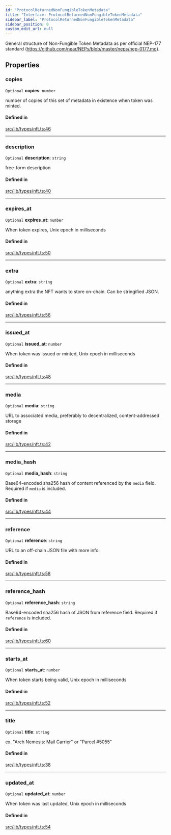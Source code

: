 ```yaml
---
id: "ProtocolReturnedNonFungibleTokenMetadata"
title: "Interface: ProtocolReturnedNonFungibleTokenMetadata"
sidebar_label: "ProtocolReturnedNonFungibleTokenMetadata"
sidebar_position: 0
custom_edit_url: null
---
```


General structure of Non-Fungible Token Metadata as per official NEP-177 standard (https://github.com/near/NEPs/blob/master/neps/nep-0177.md).

## Properties

### copies

 `Optional` **copies**: `number`

number of copies of this set of metadata in existence when token was minted.

#### Defined in

[src/lib/types/nft.ts:46](https://github.com/keypom/keypom-js/blob/44ee5c18/src/lib/types/nft.ts#L46)

___

### description

 `Optional` **description**: `string`

free-form description

#### Defined in

[src/lib/types/nft.ts:40](https://github.com/keypom/keypom-js/blob/44ee5c18/src/lib/types/nft.ts#L40)

___

### expires\_at

 `Optional` **expires\_at**: `number`

When token expires, Unix epoch in milliseconds

#### Defined in

[src/lib/types/nft.ts:50](https://github.com/keypom/keypom-js/blob/44ee5c18/src/lib/types/nft.ts#L50)

___

### extra

 `Optional` **extra**: `string`

anything extra the NFT wants to store on-chain. Can be stringified JSON.

#### Defined in

[src/lib/types/nft.ts:56](https://github.com/keypom/keypom-js/blob/44ee5c18/src/lib/types/nft.ts#L56)

___

### issued\_at

 `Optional` **issued\_at**: `number`

When token was issued or minted, Unix epoch in milliseconds

#### Defined in

[src/lib/types/nft.ts:48](https://github.com/keypom/keypom-js/blob/44ee5c18/src/lib/types/nft.ts#L48)

___

### media

 `Optional` **media**: `string`

URL to associated media, preferably to decentralized, content-addressed storage

#### Defined in

[src/lib/types/nft.ts:42](https://github.com/keypom/keypom-js/blob/44ee5c18/src/lib/types/nft.ts#L42)

___

### media\_hash

 `Optional` **media\_hash**: `string`

Base64-encoded sha256 hash of content referenced by the `media` field. Required if `media` is included.

#### Defined in

[src/lib/types/nft.ts:44](https://github.com/keypom/keypom-js/blob/44ee5c18/src/lib/types/nft.ts#L44)

___

### reference

 `Optional` **reference**: `string`

URL to an off-chain JSON file with more info.

#### Defined in

[src/lib/types/nft.ts:58](https://github.com/keypom/keypom-js/blob/44ee5c18/src/lib/types/nft.ts#L58)

___

### reference\_hash

 `Optional` **reference\_hash**: `string`

Base64-encoded sha256 hash of JSON from reference field. Required if `reference` is included.

#### Defined in

[src/lib/types/nft.ts:60](https://github.com/keypom/keypom-js/blob/44ee5c18/src/lib/types/nft.ts#L60)

___

### starts\_at

 `Optional` **starts\_at**: `number`

When token starts being valid, Unix epoch in milliseconds

#### Defined in

[src/lib/types/nft.ts:52](https://github.com/keypom/keypom-js/blob/44ee5c18/src/lib/types/nft.ts#L52)

___

### title

 `Optional` **title**: `string`

ex. "Arch Nemesis: Mail Carrier" or "Parcel #5055"

#### Defined in

[src/lib/types/nft.ts:38](https://github.com/keypom/keypom-js/blob/44ee5c18/src/lib/types/nft.ts#L38)

___

### updated\_at

 `Optional` **updated\_at**: `number`

When token was last updated, Unix epoch in milliseconds

#### Defined in

[src/lib/types/nft.ts:54](https://github.com/keypom/keypom-js/blob/44ee5c18/src/lib/types/nft.ts#L54)
